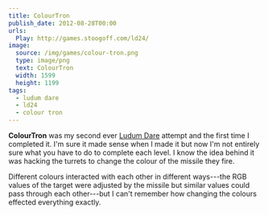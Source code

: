 ```yaml
---
title: ColourTron
publish_date: 2012-08-28T00:00
urls:
  Play: http://games.stoogoff.com/ld24/
image:
  source: /img/games/colour-tron.png
  type: image/png
  text: ColourTron
  width: 1599
  height: 1199
tags:
  - ludum dare
  - ld24
  - colour tron
---
```


**ColourTron** was my second ever [Ludum Dare](http://ludumdare.com/compo/) attempt and the first time I completed it. I'm sure it made sense when I made it but now I'm not entirely sure what you have to do to complete each level. I know the idea behind it was hacking the turrets to change the colour of the missile they fire.

Different colours interacted with each other in different ways---the RGB values of the target were adjusted by the missile but similar values could pass through each other---but I can't remember how changing the colours effected everything exactly.
